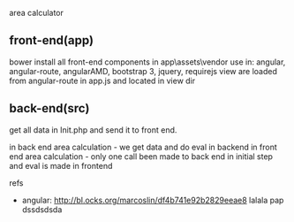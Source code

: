 area calculator

front-end(app)
--------------
bower install all front-end components in app\assets\vendor
use in: angular, angular-route, angularAMD, bootstrap 3, jquery, requirejs
view are loaded from angular-route in app.js and located in view dir

back-end(src)
-------------
get all data in Init.php and send it to front end.

in back end area calculation  - we get data and do eval in backend
in front end area calculation - only one call been made to back end in initial step and eval is made in frontend 





refs
 - angular: http://bl.ocks.org/marcoslin/df4b741e92b2829eeae8
lalala
pap dssdsdsda
